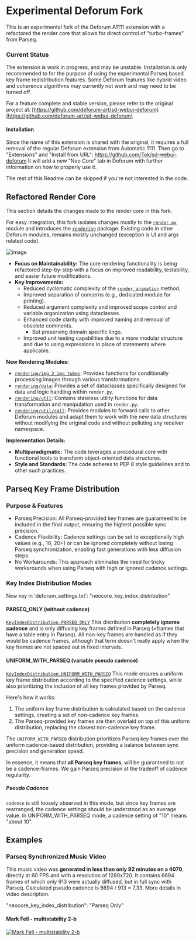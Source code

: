 # Experimental Deforum Fork
This is an experimental fork of the Deforum A1111 extension with a refactored the render core that allows for 
direct control of "turbo-frames" from Parseq. 

### Current Status
The extension is work in progress, and may be unstable.
Installation is only recommended to for the purpose of using the experimental Parseq based key frame redistribution features.
Some Deforum features like hybrid video and coherence algorithms may currently not work and may need to be turned off.

For a feature complete and stable version, please refer to the original project at: [https://github.com/deforum-art/sd-webui-deforum](https://github.com/deforum-art/sd-webui-deforum)

#### Installation
Since the name of this extension is shared with the original, it requires a full removal of the regular Deforum extension from Automatic 1111.
Then go to "Extensions" and "Install from URL": https://github.com/Tok/sd-webui-deforum
It will add a new "Neo Core" tab in Deforum with further information on how to properly use it.

The rest of this Readme can be skipped if you're not interested in the code.

## Refactored Render Core
This section details the changes made to the render core in this fork.

For easy integration, this fork isolates changes mostly to the [`render.py`](https://github.com/Tok/sd-webui-deforum/blob/automatic1111-webui/scripts/deforum_helpers/render.py) module and introduces the [`rendering`](https://github.com/Tok/sd-webui-deforum/blob/automatic1111-webui/scripts/deforum_helpers/rendering) package.
Existing code in other Deforum modules, remains mostly unchanged (exception is UI and args related code). 

![image](https://i.kym-cdn.com/photos/images/original/001/399/018/31f.gif)

* **Focus on Maintainability:** The core rendering functionality is being refactored step-by-step with a focus on improved readability, testability, and easier future modifications.
* **Key Improvements:**
  * Reduced cyclomatic complexity of the [`render_animation`](https://github.com/Tok/sd-webui-deforum/blob/automatic1111-webui/scripts/deforum_helpers/render.py#L41) method.
  * Improved separation of concerns (e.g., dedicated module for printing).
  * Reduced argument complexity and improved scope control and variable organization using dataclasses.
  * Enhanced code clarity with improved naming and removal of obsolete comments.
    * But preserving domain specific lingo.
  * Improved unit testing capabilities due to a more modular structure and due to using expressions in place of statements where applicable.

**New Rendering Modules:**
* [`rendering/img_2_img_tubes`](https://github.com/Tok/sd-webui-deforum/blob/automatic1111-webui/scripts/deforum_helpers/rendering/img_2_img_tubes.py): Provides functions for conditionally processing images through various transformations.
* [`rendering/data`](https://github.com/Tok/sd-webui-deforum/blob/automatic1111-webui/scripts/deforum_helpers/rendering/data): Provides a set of dataclasses specifically designed for data and logic handling within `render.py`.
* [`rendering/util`](https://github.com/Tok/sd-webui-deforum/blob/automatic1111-webui/scripts/deforum_helpers/rendering/util): Contains stateless utility functions for data transformation and manipulation used in `render.py`.
* [`rendering/util/call`](https://github.com/Tok/sd-webui-deforum/blob/automatic1111-webui/scripts/deforum_helpers/rendering/util/call): Provides modules to forward calls to other Deforum modules and adapt them to work with the new data structures without modifying the original code and without polluting any receiver namespace.

**Implementation Details:**
* **Multiparadigmatic:** The code leverages a procedural core with functional tools to transform object-oriented data structures.
* **Style and Standards:** The code adheres to PEP 8 style guidelines and to other such practices.

## Parseq Key Frame Distribution

### Purpose & Features
* Parseq Precision: All Parseq-provided key frames are guaranteed to be included in the final output, ensuring the highest possible sync precision.
* Cadence Flexibility: Cadence settings can be set to exceptionally high values (e.g., 10, 20+) or can be ignored completely without losing Parseq synchronization, enabling fast generations with less diffusion steps.
* No Workarounds: This approach eliminates the need for tricky workarounds when using Parseq with high or ignored cadence settings.

### Key Index Distribution Modes

New key in 'deforum_settings.txt': "neocore_key_index_distribution"

#### PARSEQ_ONLY (without cadence)
[`KeyIndexDistribution.PARSEQ_ONLY`](https://github.com/Tok/sd-webui-deforum/blob/automatic1111-webui/scripts/deforum_helpers/rendering/data/step/key_index_distribution.py)
This distribution **completely ignores cadence** and is only diffusing key frames defined in Parseq (=frames that have a table entry in Parseq). 
All non-key frames are handled as if they would be cadence frames, although that term doesn't really apply when the key frames are not spaced out in fixed intervals.

#### UNIFORM_WITH_PARSEQ (variable pseudo cadence)
[`KeyIndexDistribution.UNIFORM_WITH_PARSEQ`](https://github.com/Tok/sd-webui-deforum/blob/automatic1111-webui/scripts/deforum_helpers/rendering/data/step/key_index_distribution.py)
This mode ensures a uniform key frame distribution according to the specified cadence settings, while also prioritizing the inclusion of all key frames provided by Parseq.

Here's how it works:
1. The uniform key frame distribution is calculated based on the cadence settings, creating a set of non-cadence key frames.
2. The Parseq-provided key frames are then overlaid on top of this uniform distribution, replacing the closest non-cadence key frame.

The `UNIFORM_WITH_PARSEQ` distribution prioritizes Parseq key frames over the uniform cadence-based distribution, providing a balance between sync precision and generation speed.

In essence, it means that **all Parseq key frames**, will be guaranteed to not
be a cadence-frames. We gain Parseq precision at the tradeoff of cadence regularity.

##### Pseudo Cadence
`cadence` is still loosely observed in this mode, but since key frames are rearranged, the cadence settings should be understood as an average value.
In UNIFORM_WITH_PARSEQ mode, a cadence setting of "10" means "about 10".

## Examples

### Parseq Synchronized Music Video
This music video was **generated in less than only 92 minutes on a 4070**, directly at 60 FPS and with a resolution of 1280x720.
It contains 6694 frames of which only 913 were actually diffused, but in full sync with Parseq. 
Calculated pseudo cadence is 6694 / 913 = 7.33. More details in video description.

"neocore_key_index_distribution": "Parseq Only"

#### Mark Fell - multistability 2-b
[![Mark Fell - multistability 2-b](https://img.youtube.com/vi/K-9V5Tntck4/maxresdefault.jpg)](https://www.youtube.com/watch?v=K-9V5Tntck4 "Click to watch on YouTube")
